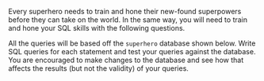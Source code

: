 Every superhero needs to train and hone their new-found superpowers before they can take on the world.
In the same way, you will need to train and hone your SQL skills with the following questions.

All the queries will be based off the `superhero` database shown below. 
Write SQL queries for each statement and test your queries against the database. 
You are encouraged to make changes to the database and see how that affects the results 
(but not the validity) of your queries.